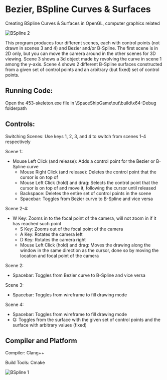 # Bezier, BSpline Curves & Surfaces
Creating BSpline Curves &amp; Surfaces in OpenGL, computer graphics related

![BSpline 2](https://github.com/juandiegovil/BSplineCurves-Surfaces2/assets/66028457/030833b5-7c88-450f-81ec-e62c62c19704)

This program produces four different scenes, each with control points (not drawn in scenes 3 and 4) and Bezier and/or B-Spline.
The first scene is in 2D only, but you can move the camera around in the other scenes for 3D viewing. Scene 3 shows a 3d object made
by revolving the curve in scene 1 among the y-axis. Scene 4 shows 2 different B-Spline surfaces constructed from a given set of control points and an arbitrary (but fixed) set of control points.

## Running Code:
Open the 453-skeleton.exe file in \SpaceShipGame\out\build\x64-Debug folderpath

## Controls:
Switching Scenes: Use keys 1, 2, 3, and 4 to switch from scenes 1-4 respectively

Scene 1:
	
  - Mouse Left Click (and release): Adds a control point for the Bezier or B-Spline curve
	- Mouse Right Click (and release): Deletes the control point that the cursor is on top of
	- Mouse Left Click (hold) and drag: Selects the control point that the cursor is on top of and move it, following the cursor until released
	- Backspace: Deletes the entire set of control points in the scene
	- Spacebar: Toggles from Bezier curve to B-Spline and vice versa

Scene 2-4:
  - W Key: Zooms in to the focal point of the camera, will not zoom in if it has reached such point
	- S Key: Zooms out of the focal point of the camera
	- A Key: Rotates the camera left
	- D Key: Rotates the camera right
	- Mouse Left Click (hold) and drag: Moves the drawing along the window in the same direction as the cursor, done so by moving the location and focal point of the camera

Scene 2:

  - Spacebar: Toggles from Bezier curve to B-Spline and vice versa

Scene 3:
	
  - Spacebar: Toggles from wireframe to fill drawing mode

Scene 4:
  
  - Spacebar: Toggles from wireframe to fill drawing mode
  - Q: Toggles from the surface with the given set of control points and the surface with arbitrary values (fixed)

## Compiler and Platform
Compiler: Clang++

Build Tools: Cmake

![BSpline 1](https://github.com/juandiegovil/BSplineCurves-Surfaces2/assets/66028457/021a379d-8941-400c-a969-cccaa428da3a)
